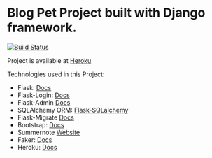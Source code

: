 # Blog Pet Project built with Django framework.

[![Build Status](https://travis-ci.com/volsn/epam-final-project.svg?branch=master)](https://travis-ci.com/volsn/Django-Blog)

Project is available at [Heroku](https://volsn-django-blog.herokuapp.com)

Technologies used in this Project:

- Flask: [Docs](http://flask.pocoo.org/)
- Flask-Login: [Docs](https://flask-login.readthedocs.io/)
- Flask-Admin [Docs](https://flask-admin.readthedocs.io/en/latest/)
- SQLAlchemy ORM: [Flask-SQLalchemy](http://flask-sqlalchemy.pocoo.org/2.1/)
- Flask-Migrate [Docs](https://flask-migrate.readthedocs.io/)
- Bootstrap: [Docs](http://getbootstrap.com)
- Summernote [Website](https://summernote.org)
- Faker: [Docs](https://faker.readthedocs.io)
- Heroku: [Docs](https://devcenter.heroku.com/categories/reference)
